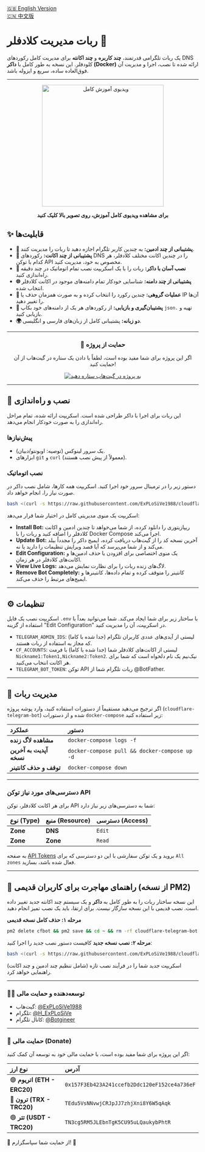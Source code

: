 <!-- English README link -->
<div align="left">
  <a href="README.md">🇬🇧 English Version</a>
</div>
<!-- Chinese README link -->

<div align="left">
  <a href="README-CH.md">🇨🇳 中文版</a>
</div>

# ربات مدیریت کلادفلر 🐳
یک ربات تلگرامی قدرتمند، **چند کاربره** و **چند اکانته** برای مدیریت کامل رکوردهای DNS کلودفلر. این نسخه به طور کامل با **داکر (Docker)** ارائه شده تا نصب، اجرا و مدیریت آن فوق‌العاده ساده، سریع و ایزوله باشد.

---
<div align="center">
  <a href="https://www.youtube.com/watch?v=OOQ9rtHqeFQ" target="_blank">
    <img src="https://img.youtube.com/vi/OOQ9rtHqeFQ/hqdefault.jpg" alt="ویدیوی آموزش کامل" width="320">
  </a>
  <p><strong>برای مشاهده ویدیوی کامل آموزش، روی تصویر بالا کلیک کنید</strong></p>
</div>

## ✨ قابلیت‌ها
*   **👥 پشتیبانی از چند ادمین:** به چندین کاربر تلگرام اجازه دهید تا ربات را مدیریت کنند.
*   **🏢 پشتیبانی از چند اکانت:** رکوردهای DNS را در چندین اکانت مختلف کلادفلر، هر کدام با توکن API مخصوص به خود، مدیریت کنید.
*   **🐳 نصب آسان با داکر:** ربات را با یک اسکریپت نصب تمام اتوماتیک در چند دقیقه راه‌اندازی کنید.
*   **🌐 پشتیبانی از چند دامنه:** شناسایی خودکار تمام دامنه‌های موجود در اکانت کلادفلر انتخاب شده.
*   **👥 عملیات گروهی:** چندین رکورد را انتخاب کرده و به صورت همزمان حذف یا IP آن‌ها را تغییر دهید.
*   **💾 پشتیبان‌گیری و بازیابی:** از رکوردهای هر یک از دامنه‌های خود بکاپ `json.` تهیه و بازیابی کنید.
*   **🌍 دو زبانه:** پشتیبانی کامل از زبان‌های فارسی و انگلیسی.

---

<div align="center">
  <h3>💖 حمایت از پروژه</h3>
  <p>اگر این پروژه برای شما مفید بوده است، لطفاً با دادن یک ستاره در گیت‌هاب از آن حمایت کنید!</p>
  <a href="https://github.com/ExPLoSiVe1988/cloudflare-telegram-bot/stargazers">
    <img src="https://img.shields.io/github/stars/ExPLoSiVe1988/cloudflare-telegram-bot?style=for-the-badge&logo=github&color=FFDD00&logoColor=black" alt="به پروژه در گیت‌هاب ستاره دهید">
  </a>
</div>

---

## 🚀 نصب و راه‌اندازی

این ربات برای اجرا با داکر طراحی شده است. اسکریپت ارائه شده، تمام مراحل راه‌اندازی را به صورت خودکار انجام می‌دهد.

### پیش‌نیازها
*   یک سرور لینوکس (توصیه: اوبونتو/دبیان).
*   ابزارهای `git` و `curl` (معمولاً از پیش نصب هستند).

### نصب اتوماتیک
دستور زیر را در ترمینال سرور خود اجرا کنید. اسکریپت همه کارها، شامل نصب داکر در صورت نیاز را، انجام خواهد داد.
```bash
bash <(curl -s https://raw.githubusercontent.com/ExPLoSiVe1988/cloudflare-telegram-bot/main/install.sh)
```
اسکریپت یک منوی مدیریتی کامل در اختیار شما قرار می‌دهد:
*   **Install Bot:** ریپازیتوری را دانلود کرده، از شما می‌خواهد تا چندین ادمین و اکانت کلادفلر را اضافه کنید و ربات را با Docker Compose اجرا می‌کند.
*   **Update Bot:** آخرین نسخه کد را از گیت‌هاب دریافت کرده، ایمیج داکر را مجدداً بیلد می‌کند و از شما می‌پرسد که آیا قصد ویرایش تنظیمات را دارید یا نه.
*   **Edit Configuration:** یک منوی اختصاصی برای افزودن یا حذف ادمین‌ها و اکانت‌های کلادفلر در هر زمان.
*   **View Live Logs:** لاگ‌های زنده ربات را برای نظارت نمایش می‌دهد.
*   **Remove Bot Completely:** کانتینر را متوقف کرده و تمام داده‌ها، کانتینرها و ایمیج‌های مرتبط را حذف می‌کند.

---

## ⚙️ تنظیمات

اسکریپت نصب یک فایل `.env` با ساختار زیر برای شما ایجاد می‌کند. شما می‌توانید بعداً با استفاده از گزینه "Edit Configuration" در اسکریپت، آن را مدیریت کنید.

*   `TELEGRAM_ADMIN_IDS`: لیستی از آیدی‌های عددی کاربران تلگرام (جدا شده با کاما) که مجاز به استفاده از ربات هستند.
*   `CF_ACCOUNTS`: لیستی از اکانت‌های کلادفلر شما (جدا شده با کاما) با فرمت `Nickname1:Token1,Nickname2:Token2`. نیک‌نیم یک نام دلخواه است که شما برای هر اکانت انتخاب می‌کنید.
*   `TELEGRAM_BOT_TOKEN`: توکن API ربات تلگرام شما از @BotFather.

---

## 🤖 مدیریت ربات

اگر ترجیح می‌دهید مستقیماً از دستورات استفاده کنید، وارد پوشه پروژه (`cloudflare-telegram-bot`) شده و از دستورات `docker-compose` زیر استفاده کنید:

| عملکرد | دستور |
| :--- | :--- |
| **مشاهده لاگ زنده** | `docker-compose logs -f` |
| **آپدیت به آخرین نسخه** | `docker-compose pull && docker-compose up -d` |
| **توقف و حذف کانتینر** | `docker-compose down` |

---

### دسترسی‌های مورد نیاز توکن API
برای هر اکانت کلادفلر، توکن API شما به دسترسی‌های زیر نیاز دارد:

| نوع (Type) | منبع (Resource) | دسترسی (Access) |
| :--- | :--- | :--- |
| **Zone** | **DNS** | `Edit` |
| **Zone** | **Zone** | `Read` |

به صفحه [API Tokens](https://dash.cloudflare.com/profile/api-tokens) بروید و یک توکن سفارشی با این دو دسترسی که برای `All zones` فعال شده باشد، بسازید.

---

## 🔄 راهنمای مهاجرت برای کاربران قدیمی (از نسخه PM2)

این نسخه ساختار ربات را به طور کامل به **داکر** و یک سیستم چند اکانته جدید تغییر داده است. نصب قدیمی با این نسخه سازگار نیست. برای ارتقا، باید یک نصب تمیز انجام دهید.

**مرحله ۱: حذف کامل نسخه قدیمی**
```bash
pm2 delete cfbot && pm2 save && cd ~ && rm -rf cloudflare-telegram-bot
```

**مرحله ۲: نصب نسخه جدید**
کافیست دستور نصب جدید را اجرا کنید:
```bash
bash <(curl -s https://raw.githubusercontent.com/ExPLoSiVe1988/cloudflare-telegram-bot/main/install.sh)
```
اسکریپت جدید شما را در فرآیند نصب تازه (شامل تنظیم چند ادمین و چند اکانت) راهنمایی خواهد کرد.

---
### 👨‍💻 توسعه‌دهنده و حمایت مالی
*   گیت‌هاب: [@ExPLoSiVe1988](https://www.google.com/url?sa=E&q=https%3A%2F%2Fgithub.com%2FExPLoSiVe1988%2Fcloudflare-telegram-bot)
*   تلگرام: [@H_ExPLoSiVe](https://t.me/H_ExPLoSiVe)
*   کانال تلگرام: [@Botgineer](https://t.me/Botgineer)
---
### 💖 حمایت مالی (Donate)
اگر این پروژه برای شما مفید بوده است، با حمایت مالی خود به توسعه آن کمک کنید:

| نوع ارز | آدرس |
|:---|:---|
| 🟣 **اتریوم (ETH - ERC20)** | `0x157F3Eb423A241ccefb2Ddc120eF152ce4a736eF` |
| 🔵 **ترون (TRX - TRC20)** | `TEdu5VsNNvwjCRJpJJ7zhjXni8Y6W5qAqk` |
| 🟢 **تتر (USDT - TRC20)** | `TN3cg5RM5JLEbnTgK5CU95uLQaukybPhtR` |

🙏 از حمایت شما سپاسگزارم! 🚀
